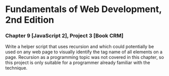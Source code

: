 # Fundamentals of Web Development, 2nd Edition
### Chapter 9 [JavaScript 2], Project 3 [Book CRM]
Write a helper script that uses recursion and which could potentially be used on any
web page to visually identify the tag name of all elements on a page. Recursion as a
programming topic was not covered in this chapter, so this project is only suitable
for a programmer already familiar with the technique.

  
